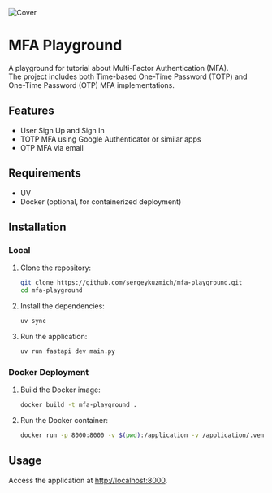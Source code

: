 ![Cover](static/background.jpg)

# MFA Playground

A playground for tutorial about Multi-Factor Authentication (MFA).  
The project includes both Time-based One-Time Password (TOTP) and One-Time Password (OTP)
MFA implementations.

## Features

- User Sign Up and Sign In
- TOTP MFA using Google Authenticator or similar apps
- OTP MFA via email

## Requirements

- UV
- Docker (optional, for containerized deployment)

## Installation

### Local

1. Clone the repository:
   ```sh
   git clone https://github.com/sergeykuzmich/mfa-playground.git
   cd mfa-playground
   ```

2. Install the dependencies:
   ```sh
   uv sync
   ```

3. Run the application:
   ```sh
   uv run fastapi dev main.py
   ```

### Docker Deployment

1. Build the Docker image:
   ```sh
   docker build -t mfa-playground .
   ```

2. Run the Docker container:
   ```sh
   docker run -p 8000:8000 -v $(pwd):/application -v /application/.venv mfa-playground
   ```

## Usage

Access the application at [http://localhost:8000](http://localhost:8000).
